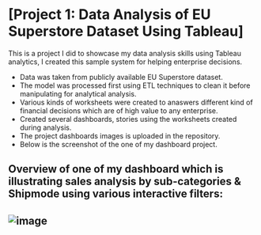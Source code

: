 # [Project 1: Data Analysis of EU Superstore Dataset Using Tableau]

This is a project I did to showcase my data analysis skills using Tableau analytics, I created this sample system for helping enterprise decisions.

* Data was taken from publicly available EU Superstore dataset.
* The model was processed first using ETL techniques to clean it before manipulating for analytical analysis.
* Various kinds of worksheets were created to anaswers different kind of financial decisions which are of high value to any enterprise.
* Created several dashboards, stories using the worksheets created during analysis.
* The project dashboards images is uploaded in the repository.
* Below is the screenshot of the one of my dashboard project.
## Overview of one of my dashboard which is illustrating sales analysis by sub-categories & Shipmode using various interactive filters:
## ![image](https://github.com/scorgious/Adnan_Portofolio/assets/16821246/8da609ff-f67a-4b35-8f7b-219386f19991)
